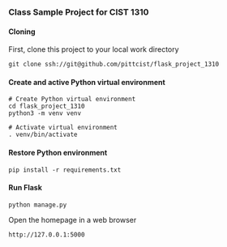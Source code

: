 ### Class Sample Project for CIST 1310

#### Cloning
First, clone this project to your local work directory
```shell
git clone ssh://git@github.com/pittcist/flask_project_1310
```

#### Create and active Python virtual environment
```shell
# Create Python virtual environment
cd flask_project_1310
python3 -m venv venv

# Activate virtual environment
. venv/bin/activate
```
#### Restore Python environment
```
pip install -r requirements.txt
```

#### Run Flask
```
python manage.py
```
Open the homepage in a web browser
```
http://127.0.0.1:5000
```
